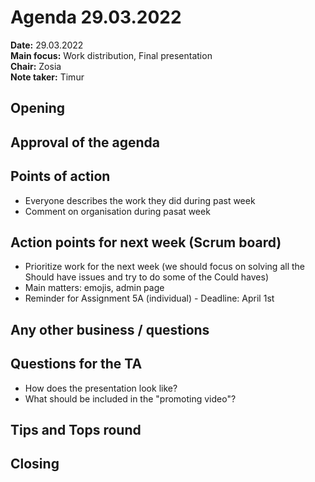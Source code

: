 # Agenda 29.03.2022

**Date:**           29.03.2022\
**Main focus:**     Work distribution, Final presentation\
**Chair:**          Zosia\
**Note taker:**     Timur

## Opening

## Approval of the agenda

## Points of action
- Everyone describes the work they did during past week
- Comment on organisation during pasat week 

## Action points for next week (Scrum board)
- Prioritize work for the next week (we should focus on solving all the Should have issues and try to do some of the Could haves)
- Main matters: emojis, admin page
- Reminder for Assignment 5A (individual) - Deadline: April 1st

## Any other business / questions

## Questions for the TA
- How does the presentation look like?
- What should be included in the "promoting video"?

## Tips and Tops round

## Closing